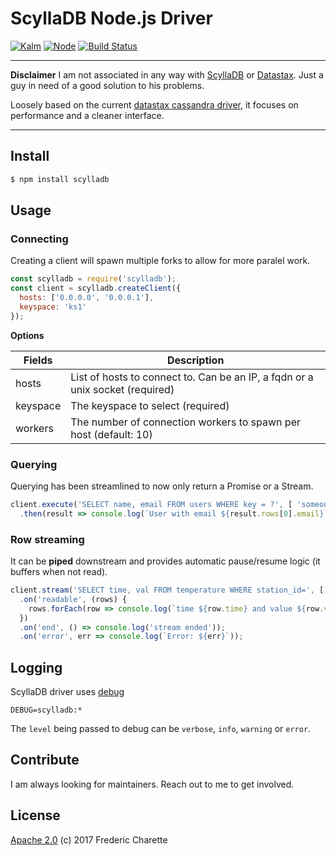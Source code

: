 # ScyllaDB Node.js Driver

[![Kalm](https://img.shields.io/npm/v/kalm.svg)](https://www.npmjs.com/package/kalm)
[![Node](https://img.shields.io/badge/node->%3D4.0-blue.svg)](https://nodejs.org)
[![Build Status](https://travis-ci.org/fed135/scylladb.svg?branch=master)](https://travis-ci.org/fed135/scylladb)

---

**Disclaimer** I am not associated in any way with [ScyllaDB](https://github.com/scylladb) or [Datastax](https://github.com/datastax).
Just a guy in need of a good solution to his problems.

Loosely based on the current [datastax cassandra driver](https://github.com/datastax/nodejs-driver), it focuses on performance and a cleaner interface.

---

## Install

```bash
$ npm install scylladb
```


## Usage

### Connecting

Creating a client will spawn multiple forks to allow for more paralel work.

```javascript
const scylladb = require('scylladb');
const client = scylladb.createClient({
  hosts: ['0.0.0.0', '0.0.0.1'],
  keyspace: 'ks1'
});
```

**Options**

Fields | Description
--- | ---
hosts | List of hosts to connect to. Can be an IP, a fqdn or a unix socket (required)
keyspace | The keyspace to select (required)
workers | The number of connection workers to spawn per host (default: 10) 

### Querying

Querying has been streamlined to now only return a Promise or a Stream.

```javascript
client.execute('SELECT name, email FROM users WHERE key = ?', [ 'someone' ], { prepare: true })
  .then(result => console.log(`User with email ${result.rows[0].email}`));
```

### Row streaming

It can be **piped** downstream and provides automatic pause/resume logic (it buffers when not read).

```javascript
client.stream('SELECT time, val FROM temperature WHERE station_id=', [ 'abc' ])
  .on('readable', (rows) {
    rows.forEach(row => console.log(`time ${row.time} and value ${row.value}`));
  })
  .on('end', () => console.log('stream ended')); 
  .on('error', err => console.log(`Error: ${err}`));
```


## Logging

ScyllaDB driver uses [debug](https://github.com/visionmedia/debug)

```
DEBUG=scylladb:* 
```

The `level` being passed to debug can be `verbose`, `info`, `warning` or `error`.


## Contribute

I am always looking for maintainers. Reach out to me to get involved. 


## License 

[Apache 2.0](LICENSE) (c) 2017 Frederic Charette
